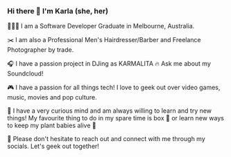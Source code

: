 ### Hi there 👋   I'm Karla (she, her)

👩🏽‍💻 I am a Software Developer Graduate in Melbourne, Australia.

✂️ I am also a Professional Men's Hairdresser/Barber and Freelance Photographer by trade.

🎧 I have a passion project in DJing as KARMALITA 🔥 Ask me about my Soundcloud!

🎮 I have a passion for all things tech! I love to geek out over video games, music, movies and pop culture.

🌱 I have a very curious mind and am always willing to learn and try new things! My favourite thing to do in my spare time is box 🥊 or learn new ways to keep my plant babies alive 🌿

💌 Please don't hesitate to reach out and connect with me through my socials. Let's geek out together!


<!--
**karlatolentino/karlatolentino** is a ✨ _special_ ✨ repository because its `README.md` (this file) appears on your GitHub profile.

Here are some ideas to get you started:

- 🔭 I’m currently working on ...
- 🌱 I’m currently learning ...
- 👯 I’m looking to collaborate on ...
- 🤔 I’m looking for help with ...
- 💬 Ask me about ...
- 📫 How to reach me: ...
- 😄 Pronouns: ...
- ⚡ Fun fact: ...
-->


